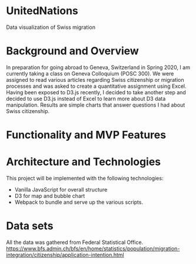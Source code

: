 # UnitedNations
Data visualization of Swiss migration

# Background and Overview

In preparation for going abroad to Geneva, Switzerland in Spring 2020, I am currently taking a class on Geneva Colloquium (POSC 300). We were assigned to read various articles regarding Swiss citizenship or migration processes and was asked to create a quantitative assignment using Excel. Having been exposed to D3.js recently, I decided to take another step and decided to use D3.js instead of Excel to learn more about D3 data manipulation. Results are simple charts that answer questions I had about Swiss citizenship. 


# Functionality and MVP Features



# Architecture and Technologies
This project will be implemented with the following technologies:

  * Vanilla JavaScript for overall structure
  * D3 for map and bubble chart 
  * Webpack to bundle and serve up the various scripts.


# Data sets 
All the data was gathered from Federal Statistical Office. 
https://www.bfs.admin.ch/bfs/en/home/statistics/population/migration-integration/citizenship/application-intention.html





